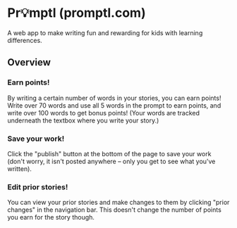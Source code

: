 # Pr💡mptl (promptl.com)
A web app to make writing fun and rewarding for kids with learning differences.

## Overview
### Earn points!
By writing a certain number of words in your stories, you can earn points! Write over 70 words and use all 5 words in the prompt to earn points, and write over 100 words to get bonus points! (Your words are tracked underneath the textbox where you write your story.)

### Save your work!
Click the "publish" button at the bottom of the page to save your work (don't worry, it isn't posted anywhere – only you get to see what you've written).

### Edit prior stories!
You can view your prior stories and make changes to them by clicking "prior changes" in the navigation bar. This doesn't change the number of points you earn for the story though.